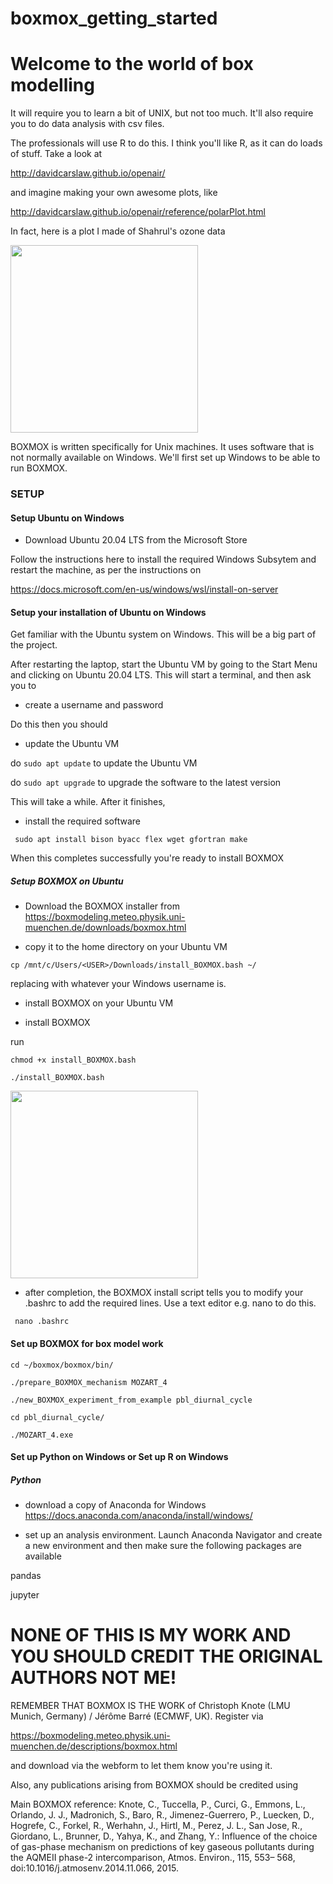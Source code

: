 # boxmox_getting_started

Welcome to the world of box modelling
=====================================

It will require you to learn a bit of UNIX, but not too much.  It'll also require you to do data analysis with csv files.

The professionals will use R to do this.  I think you'll like R, as it can do loads of stuff.  Take a look at

http://davidcarslaw.github.io/openair/

and imagine making your own awesome plots, like

http://davidcarslaw.github.io/openair/reference/polarPlot.html

In fact, here is a plot I made of Shahrul's ozone data

<img src="https://github.com/ptg21/boxmox-isoprene/blob/master/getting_started/Rplot.png" width="300"> 


BOXMOX is written specifically for Unix machines.  It uses software that is not normally available on Windows.  We'll first set up Windows to be able to run BOXMOX.

### SETUP

#### Setup Ubuntu on Windows

- Download Ubuntu 20.04 LTS from the Microsoft Store

Follow the instructions here to install the required Windows Subsytem and restart the machine, as per the instructions on

https://docs.microsoft.com/en-us/windows/wsl/install-on-server


#### Setup your installation of Ubuntu on Windows

Get familiar with the Ubuntu system on Windows.  This will be a big part of the project.

After restarting the laptop, start the Ubuntu VM by going to the Start Menu and clicking on Ubuntu 20.04 LTS.  This will start a terminal, and then ask you to

- create a username and password

Do this then you should

- update the Ubuntu VM

do ```sudo apt update``` to update the Ubuntu VM

do ```sudo apt upgrade``` to upgrade the software to the latest version

This will take a while. After it finishes, 

- install the required software

``` sudo apt install bison byacc flex wget gfortran make```

When this completes successfully you're ready to install BOXMOX

##### Setup BOXMOX on Ubuntu

- Download the BOXMOX installer from https://boxmodeling.meteo.physik.uni-muenchen.de/downloads/boxmox.html

- copy it to the home directory on your Ubuntu VM 

```cp /mnt/c/Users/<USER>/Downloads/install_BOXMOX.bash ~/```

replacing <USER> with whatever your Windows username is.
  
 - install BOXMOX on your Ubuntu VM
 
- install BOXMOX

run 

```chmod +x install_BOXMOX.bash```

```./install_BOXMOX.bash```

<img src="https://github.com/paultgriffiths/UKM-FRGS/blob/main/BOXMOX/getting_started/copying_boxmox_to_home_directory.png" width="300" > 

- after completion, the BOXMOX install script tells you to modify your .bashrc to add the required lines.  Use a text editor e.g. nano to do this.

``` nano .bashrc```

#### Set up BOXMOX for box model work

```cd ~/boxmox/boxmox/bin/```

```./prepare_BOXMOX_mechanism MOZART_4```

```./new_BOXMOX_experiment_from_example pbl_diurnal_cycle```

```cd pbl_diurnal_cycle/```

```./MOZART_4.exe```

#### Set up Python on Windows or Set up R on Windows

##### Python

- download a copy of Anaconda for Windows https://docs.anaconda.com/anaconda/install/windows/

- set up an analysis environment.  Launch Anaconda Navigator and create a new environment and then make sure the following packages are available

pandas

jupyter



NONE OF THIS IS MY WORK AND YOU SHOULD CREDIT THE ORIGINAL AUTHORS NOT ME!
==========================================================================

REMEMBER THAT BOXMOX IS THE WORK of Christoph Knote (LMU Munich, Germany) / Jérôme Barré (ECMWF, UK).
Register via 

https://boxmodeling.meteo.physik.uni-muenchen.de/descriptions/boxmox.html

and download via the webform to let them know you're using it.

Also, any publications arising from BOXMOX should be credited using

Main BOXMOX reference:
Knote, C., Tuccella, P., Curci, G., Emmons, L., Orlando, J. J., Madronich, S., Baro, R., Jimenez-Guerrero, P., Luecken, D., Hogrefe, C., Forkel, R., Werhahn, J., Hirtl, M., Perez, J. L., San Jose, R., Giordano, L., Brunner, D., Yahya, K., and Zhang, Y.: Influence of the choice of gas-phase mechanism on predictions of key gaseous pollutants during the AQMEII phase-2 intercomparison, Atmos. Environ., 115, 553– 568, doi:10.1016/j.atmosenv.2014.11.066, 2015.
